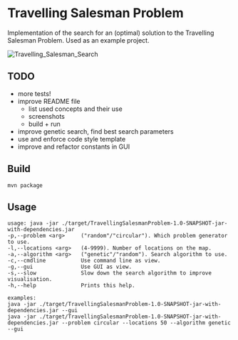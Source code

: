 # Travelling Salesman Problem

Implementation of the search for an (optimal) solution to the Travelling Salesman Problem. Used as an example project.

![Travelling_Salesman_Search](https://user-images.githubusercontent.com/104705788/172116249-5566f2c7-642e-4cfc-bb3a-963551786143.png)


## TODO
- more tests!
- improve README file
  - list used concepts and their use
  - screenshots
  - build + run
- improve genetic search, find best search parameters
- use and enforce code style template
- improve and refactor constants in GUI


## Build
    mvn package

## Usage
    usage: java -jar ./target/TravellingSalesmanProblem-1.0-SNAPSHOT-jar-with-dependencies.jar
    -p,--problem <arg>     ("random"/"circular"). Which problem generator to use.
    -l,--locations <arg>   (4-9999). Number of locations on the map.
    -a,--algorithm <arg>   ("genetic"/"random"). Search algorithm to use.
    -c,--cmdline           Use command line as view.
    -g,--gui               Use GUI as view.
    -s,--slow              Slow down the search algorithm to improve visualisation.
    -h,--help              Prints this help.

    examples:
    java -jar ./target/TravellingSalesmanProblem-1.0-SNAPSHOT-jar-with-dependencies.jar --gui
    java -jar ./target/TravellingSalesmanProblem-1.0-SNAPSHOT-jar-with-dependencies.jar --problem circular --locations 50 --algorithm genetic --gui
